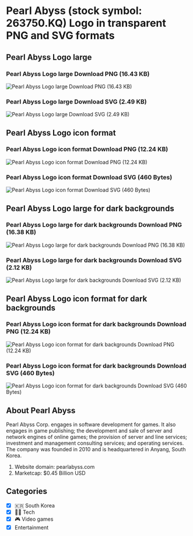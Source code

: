 # Pearl Abyss (stock symbol: 263750.KQ) Logo in transparent PNG and SVG formats

## Pearl Abyss Logo large

### Pearl Abyss Logo large Download PNG (16.43 KB)

![Pearl Abyss Logo large Download PNG (16.43 KB)](/img/orig/263750.KQ_BIG-de5a9ef8.png)

### Pearl Abyss Logo large Download SVG (2.49 KB)

![Pearl Abyss Logo large Download SVG (2.49 KB)](/img/orig/263750.KQ_BIG-ff7d71b6.svg)

## Pearl Abyss Logo icon format

### Pearl Abyss Logo icon format Download PNG (12.24 KB)

![Pearl Abyss Logo icon format Download PNG (12.24 KB)](/img/orig/263750.KQ-899193df.png)

### Pearl Abyss Logo icon format Download SVG (460 Bytes)

![Pearl Abyss Logo icon format Download SVG (460 Bytes)](/img/orig/263750.KQ-9590fd70.svg)

## Pearl Abyss Logo large for dark backgrounds

### Pearl Abyss Logo large for dark backgrounds Download PNG (16.38 KB)

![Pearl Abyss Logo large for dark backgrounds Download PNG (16.38 KB)](/img/orig/263750.KQ_BIG.D-d9ad0f0c.png)

### Pearl Abyss Logo large for dark backgrounds Download SVG (2.12 KB)

![Pearl Abyss Logo large for dark backgrounds Download SVG (2.12 KB)](/img/orig/263750.KQ_BIG.D-83d5ae21.svg)

## Pearl Abyss Logo icon format for dark backgrounds

### Pearl Abyss Logo icon format for dark backgrounds Download PNG (12.24 KB)

![Pearl Abyss Logo icon format for dark backgrounds Download PNG (12.24 KB)](/img/orig/263750.KQ.D-6f1d9164.png)

### Pearl Abyss Logo icon format for dark backgrounds Download SVG (460 Bytes)

![Pearl Abyss Logo icon format for dark backgrounds Download SVG (460 Bytes)](/img/orig/263750.KQ.D-fcf064db.svg)

## About Pearl Abyss

Pearl Abyss Corp. engages in software development for games. It also engages in game publishing; the development and sale of server and network engines of online games; the provision of server and line services; investment and management consulting services; and operating services. The company was founded in 2010 and is headquartered in Anyang, South Korea.

1. Website domain: pearlabyss.com
2. Marketcap: $0.45 Billion USD


## Categories
- [x] 🇰🇷 South Korea
- [x] 👩‍💻 Tech
- [x] 🎮 Video games
- [x] Entertainment
